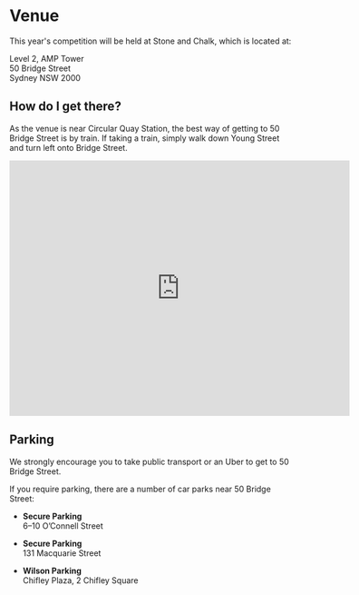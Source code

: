 # Venue

This year's competition will be held at Stone and Chalk, which is located
at:

Level 2, AMP Tower <br>
50 Bridge Street <br>
Sydney NSW 2000

## How do I get there?

As the venue is near Circular Quay Station, the best way of getting to 50 Bridge Street is by train. If taking a train, simply walk down Young Street and turn left onto Bridge Street.

<iframe src="https://www.google.com/maps/embed?pb=!1m18!1m12!1m3!1d3313.0375561500355!2d151.20925931573203!3d-33.86292298065781!2m3!1f0!2f0!3f0!3m2!1i1024!2i768!4f13.1!3m3!1m2!1s0x6b12ae69c100f92b%3A0x717222eade999df5!2sStone+and+Chalk!5e0!3m2!1sen!2sau!4v1502203464400" width="600" height="450" frameborder="0" style="border:0" allowfullscreen></iframe>

## Parking

We strongly encourage you to take public transport or an Uber to get to 50
Bridge Street.

If you require parking, there are a number of car parks near 50 Bridge Street:

- **Secure Parking**  
  6–10 O’Connell Street

- **Secure Parking**  
  131 Macquarie Street

- **Wilson Parking**  
  Chifley Plaza, 2 Chifley Square
